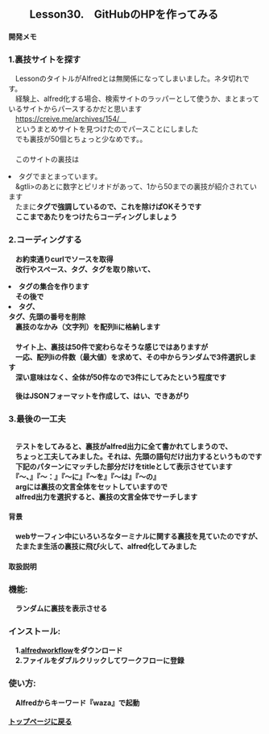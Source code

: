 ## 　　Lesson30.　GitHubのHPを作ってみる 
#### 開発メモ
### 1.裏技サイトを探す
　LessonのタイトルがAlfredとは無関係になってしまいました。ネタ切れです。
<br>　経験上、alfred化する場合、検索サイトのラッパーとして使うか、まとまっているサイトからパースするかだと思います
<br>　https://creive.me/archives/154/　
<br>　というまとめサイトを見つけたのでパースことにしました
<br>　でも裏技が50個とちょっと少なめです。。
<br>　
<br>　このサイトの裏技は<li>タグでまとまっています。
<br>　&gtli>のあとに数字とピリオドがあって、1から50までの裏技が紹介されています
<br>　たまに<b>タグで強調しているので、これを除けばOKそうです
<br>　ここまであたりをつけたらコーディングしましょう
### 2.コーディングする
　お約束通りcurlでソースを取得
<br>　改行やスペース、<b>タグ、</b>タグを取り除いて、<li>タグの集合を作ります
<br>　その後で<li>タグ、</li>タグ、先頭の番号を削除
<br>　裏技のなかみ（文字列）を配列liに格納します
<br>　
<br>　サイト上、裏技は50件で変わらなそうな感じではありますが
<br>　一応、配列liの件数（最大値）を求めて、その中からランダムで3件選択します
<br>　深い意味はなく、全体が50件なので3件にしてみたという程度です
<br>
<br>　後はJSONフォーマットを作成して、はい、できあがり
### 3.最後の一工夫
<br>　テストをしてみると、裏技がalfred出力に全て書かれてしまうので、
<br>　ちょっと工夫してみました。それは、先頭の語句だけ出力するというものです
<br>　下記のパターンにマッチした部分だけをtitleとして表示させています
<br>　『〜、』『〜：』『〜に』『〜を』『〜は』『〜の』
<br>　argには裏技の文言全体をセットしていますので
<br>　alfred出力を選択すると、裏技の文言全体でサーチします

#### 背景
　webサーフィン中にいろいろなターミナルに関する裏技を見ていたのですが、
<br>　たまたま生活の裏技に飛び火して、alfred化してみました
#### 取扱説明
### 機能:
　ランダムに裏技を表示させる
### インストール:
　1.[alfredworkflow](https://github.com/KitanoTamotsu/waza/releases/download/1.0/waza.alfredworkflow.zip)をダウンロード 
<br>　2.ファイルをダブルクリックしてワークフローに登録
### 使い方:
　Alfredからキーワード『waza』で起動
<br>
<br>
[トップページに戻る](https://kitanotamotsu.github.io/)

